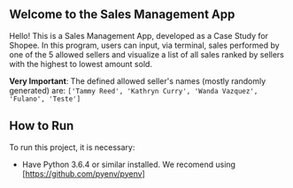 ## Welcome to the Sales Management App

Hello! This is a Sales Management App, developed as a Case Study for Shopee. 
In this program, users can input, via terminal, sales performed by one of the 5 allowed sellers 
and visualize a list of all sales ranked by sellers with the highest to lowest amount sold.

**Very Important**: The defined allowed seller's names (mostly randomly generated) are:
`
['Tammy Reed', 'Kathryn Curry', 'Wanda Vazquez', 'Fulano', 'Teste']
`

## How to Run
To run this project, it is necessary:
* Have Python 3.6.4 or similar installed. We recomend using [https://github.com/pyenv/pyenv]